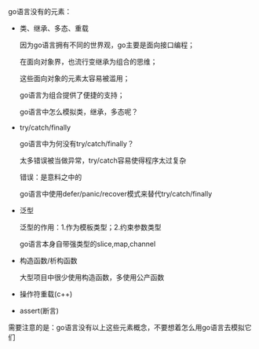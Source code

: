 go语言没有的元素：

- 类、继承、多态、重载

  因为go语言拥有不同的世界观，go主要是面向接口编程；

  在面向对象界，也流行变继承为组合的思维；

  这些面向对象的元素太容易被滥用；

  go语言为组合提供了便捷的支持；

  go语言中怎么模拟类，继承，多态呢？

- try/catch/finally

  go语言中为何没有try/catch/finally？

  太多错误被当做异常，try/catch容易使得程序太过复杂

  错误：是意料之中的

  go语言中使用defer/panic/recover模式来替代try/catch/finally

- 泛型

  泛型的作用：1.作为模板类型；2.约束参数类型

  go语言本身自带强类型的slice,map,channel

- 构造函数/析构函数

  大型项目中很少使用构造函数，多使用公产函数

- 操作符重载(c++)

- assert(断言)

需要注意的是：go语言没有以上这些元素概念，不要想着怎么用go语言去模拟它们